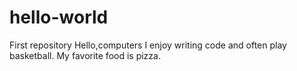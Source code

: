 # hello-world
First repository
Hello,computers
I enjoy writing code and  often play basketball.
My favorite food is pizza.

